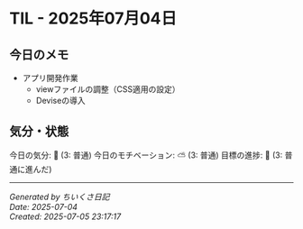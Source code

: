 # TIL - 2025年07月04日

## 今日のメモ
 - アプリ開発作業
	 - viewファイルの調整（CSS適用の設定）
	 - Deviseの導入

## 気分・状態
今日の気分: 🙂 (3: 普通)
今日のモチベーション: ⛅ (3: 普通)
目標の進捗: 🌱 (3: 普通に進んだ)

---
*Generated by ちいくさ日記*  
*Date: 2025-07-04*  
*Created: 2025-07-05 23:17:17*

